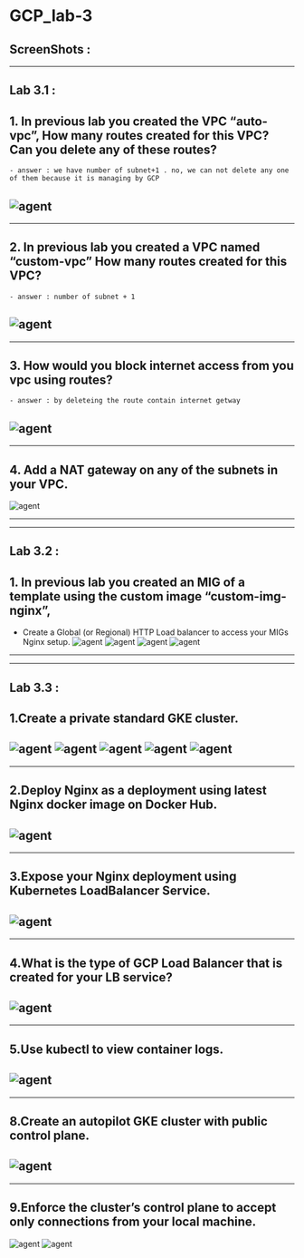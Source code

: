 # GCP_lab-3

## ScreenShots :
-----------------------------------------------------------------
## Lab 3.1 :

## 1. In previous lab you created the VPC “auto-vpc”, How many routes created for this VPC? Can you delete any of these routes?
    - answer : we have number of subnet+1 . no, we can not delete any one of them because it is managing by GCP
![agent](https://github.com/Badawi02/GCP/blob/main/lab-3/images/3.1.1.0.png)
-----------------------------------------------------------------
-----------------------------------------------------------------
## 2. In previous lab you created a VPC named “custom-vpc” How many routes created for this VPC?
    - answer : number of subnet + 1 
![agent](https://github.com/Badawi02/GCP/blob/main/lab-3/images/3.1.2.0.png)
-----------------------------------------------------------------
-----------------------------------------------------------------
## 3. How would you block internet access from you vpc using routes?
    - answer : by deleteing the route contain internet getway
![agent](https://github.com/Badawi02/GCP/blob/main/lab-3/images/3.1.3.0.png)
-----------------------------------------------------------------
-----------------------------------------------------------------
## 4. Add a NAT gateway on any of the subnets in your VPC.
![agent](https://github.com/Badawi02/GCP/blob/main/lab-3/images/3.1.4.0.png)

-----------------------------------------------------------------
-----------------------------------------------------------------

## Lab 3.2 :

## 1. In previous lab you created an MIG of a template using the custom image “custom-img-nginx”,
- Create a Global (or Regional) HTTP Load balancer to access your MIGs Nginx setup.
![agent](https://github.com/Badawi02/GCP/blob/main/lab-3/images/3.2.1.0.png)
![agent](https://github.com/Badawi02/GCP/blob/main/lab-3/images/3.2.1.1.png)
![agent](https://github.com/Badawi02/GCP/blob/main/lab-3/images/3.2.1.2.png)
![agent](https://github.com/Badawi02/GCP/blob/main/lab-3/images/3.2.1.3.png)

-----------------------------------------------------------------
-----------------------------------------------------------------


## Lab 3.3 :

## 1.Create a private standard GKE cluster.
![agent](https://github.com/Badawi02/GCP/blob/main/lab-3/images/3.3.1.0.png)
![agent](https://github.com/Badawi02/GCP/blob/main/lab-3/images/3.3.1.1.png)
![agent](https://github.com/Badawi02/GCP/blob/main/lab-3/images/3.3.1.2.png)
![agent](https://github.com/Badawi02/GCP/blob/main/lab-3/images/3.3.1.3.png)
![agent](https://github.com/Badawi02/GCP/blob/main/lab-3/images/3.3.1.4.png)
-----------------------------------------------------------------
-----------------------------------------------------------------
## 2.Deploy Nginx as a deployment using latest Nginx docker image on Docker Hub.
![agent](https://github.com/Badawi02/GCP/blob/main/lab-3/images/3.3.2.0.png)
-----------------------------------------------------------------
-----------------------------------------------------------------
## 3.Expose your Nginx deployment using Kubernetes LoadBalancer Service.
![agent](https://github.com/Badawi02/GCP/blob/main/lab-3/images/3.3.3.0.png)
-----------------------------------------------------------------
-----------------------------------------------------------------
## 4.What is the type of GCP Load Balancer that is created for your LB service?
![agent](https://github.com/Badawi02/GCP/blob/main/lab-3/images/3.3.4.0.png)
-----------------------------------------------------------------
-----------------------------------------------------------------
## 5.Use kubectl to view container logs.
![agent](https://github.com/Badawi02/GCP/blob/main/lab-3/images/3.3.5.0.png)
-----------------------------------------------------------------
-----------------------------------------------------------------
## 8.Create an autopilot GKE cluster with public control plane.
![agent](https://github.com/Badawi02/GCP/blob/main/lab-3/images/3.3.8.0.png)
-----------------------------------------------------------------
-----------------------------------------------------------------
## 9.Enforce the cluster’s control plane to accept only connections from your local machine.
![agent](https://github.com/Badawi02/GCP/blob/main/lab-3/images/3.3.9.0.png)
![agent](https://github.com/Badawi02/GCP/blob/main/lab-3/images/3.3.9.1.png)